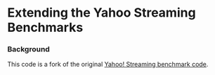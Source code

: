 
# Extending the Yahoo Streaming Benchmarks 


### Background
This code is a fork of the original [Yahoo! Streaming benchmark code](https://github.com/yahoo/streaming-benchmarks).










